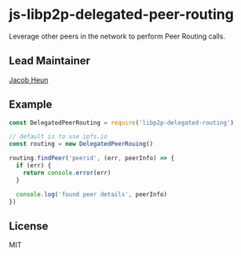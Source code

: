 # js-libp2p-delegated-peer-routing
Leverage other peers in the network to perform Peer Routing calls.

## Lead Maintainer

[Jacob Heun](https://github.com/jacobheun)

## Example

```js
const DelegatedPeerRouting = require('libp2p-delegated-routing')

// default is to use ipfs.io
const routing = new DelegatedPeerRouing()

routing.findPeer('peerid', (err, peerInfo) => {
  if (err) {
    return console.error(err)
  }

  console.log('found peer details', peerInfo)
})
```

## License

MIT

